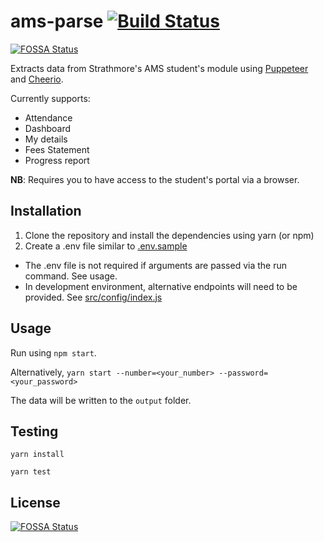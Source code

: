 # ams-parse [![Build Status](https://travis-ci.org/MarkNjunge/ams-parse.svg?branch=master)](https://travis-ci.org/MarkNjunge/ams-parse)
[![FOSSA Status](https://app.fossa.io/api/projects/git%2Bgithub.com%2FMarkNjunge%2Fams-parse.svg?type=shield)](https://app.fossa.io/projects/git%2Bgithub.com%2FMarkNjunge%2Fams-parse?ref=badge_shield)

Extracts data from Strathmore's AMS student's module using [Puppeteer](https://github.com/GoogleChrome/puppeteer) and [Cheerio](https://github.com/cheeriojs/cheerio).

Currently supports:

- Attendance
- Dashboard
- My details
- Fees Statement
- Progress report

**NB**: Requires you to have access to the student's portal via a browser.

## Installation

1.  Clone the repository and install the dependencies using yarn (or npm)
2.  Create a .env file similar to [.env.sample](./.env.sample)

- The .env file is not required if arguments are passed via the run command. See usage.
- In development environment, alternative endpoints will need to be provided. See [src/config/index.js](./src/config/index.js)

## Usage

Run using `npm start`.

Alternatively, `yarn start --number=<your_number> --password=<your_password>`

The data will be written to the `output` folder.

## Testing
```
yarn install

yarn test
```

## License
[![FOSSA Status](https://app.fossa.io/api/projects/git%2Bgithub.com%2FMarkNjunge%2Fams-parse.svg?type=large)](https://app.fossa.io/projects/git%2Bgithub.com%2FMarkNjunge%2Fams-parse?ref=badge_large)